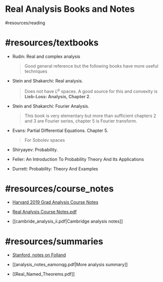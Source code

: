 # Real Analysis Books and Notes

#resources/reading

# #resources/textbooks

- Rudin: Real and complex analysis 

  > Good general reference but the following books have more useful techniques

- Stein and Shakarchi: Real analysis.

	> Does not have $L^p$ spaces.
	A good source for this and convexity is **Lieb-Loss: Analysis, Chapter 2**. 

- Stein and Shakarchi: Fourier Analysis.

	> This book is very elementary but more than sufficient chapters 2 and 3 are Fourier series, chapter 5 is Fourier transform. 

- Evans: Partial Differential Equations. Chapter 5.

  > For Sobolev spaces

- Shiryayev: Probability.

- Feller: An Introduction To Probability Theory And Its Applications

- Durrett: Probability: Theory And Examples

# #resources/course_notes 

- [Harvard 2019 Grad Analysis Course Notes](https://people.math.harvard.edu/~ctm/home/text/class/harvard/212a/19/html/home/course/course.pdf)

- [Real Analysis Course Notes.pdf](attachments/Real_Analysis_Course_Notes.pdf)

- [[cambride_analysis_ii.pdf|Cambridge analysis notes]]


# #resources/summaries 

- [Stanford, notes on Folland](http://web.stanford.edu/~eugeniam/math205a/L2m.pdf)

- [[analysis_notes_eamonqg.pdf|More analysis summary]]

- [[Real_Named_Theorems.pdf]]
